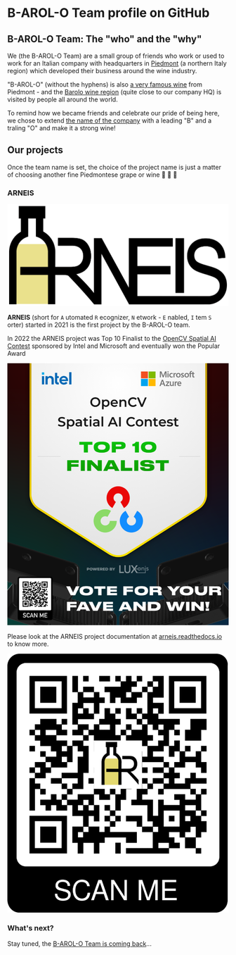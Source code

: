 # B-AROL-O Team profile on GitHub

<!--
Hi there 👋

**B-AROL-O/B-AROL-O** is a ✨ _special_ ✨ repository because its `README.md` (this file) appears on your GitHub profile.

Here are some ideas to get you started:

- 🔭 I’m currently working on ...
- 🌱 I’m currently learning ...
- 👯 I’m looking to collaborate on ...
- 🤔 I’m looking for help with ...
- 💬 Ask me about ...
- 📫 How to reach me: ...
- 😄 Pronouns: ...
- ⚡ Fun fact: ...
-->

## B-AROL-O Team: The "who" and the "why"

We (the B-AROL-O Team) are a small group of friends who work or used to work for an Italian company with headquarters in [Piedmont](https://en.wikipedia.org/wiki/Piedmont_(wine)) (a northern Italy region) which developed their business around the wine industry.

"B-AROL-O" (without the hyphens) is also [a very famous wine](https://en.wikipedia.org/wiki/Barolo) from Piedmont - and the [Barolo wine region](https://www.decanter.com/wine/wine-regions/piedmont-wine-region/barolo/) (quite close to our company HQ) is visited by people all around the world.

To remind how we became friends and celebrate our pride of being here, we chose to extend [the name of the company](https://www.arol.com/) with a leading "B" and a traling "O" and make it a strong wine!

<!-- we used to say "[this company](https://www.arol.com/) is in the heart of "B-AROL-O" ❤️ -->

<!-- It looked like our love was shared! -->

## Our projects

Once the team name is set, the choice of the project name is just a matter of choosing another fine Piedmontese grape or wine 🍷 🍇 🥂

### ARNEIS

[![arneis-logo.png](https://raw.githubusercontent.com/B-AROL-O/ARNEIS/main/docs/images/arneis-logo.png)](https://arneis.readthedocs.io)

**ARNEIS** (short for ``A`` utomated ``R`` ecognizer,  ``N`` etwork - ``E`` nabled, ``I`` tem ``S`` orter) started in 2021 is the first project by the B-AROL-O team.

In 2022 the ARNEIS project was Top 10 Finalist to the [OpenCV Spatial AI Contest](https://opencv.org/opencv-spatial-ai-contest/) sponsored by Intel and Microsoft and eventually won the Popular Award

[![2022-04-21-opencv-spatial-ai-contest-top-10-finalist.png](https://raw.githubusercontent.com/B-AROL-O/ARNEIS/main/docs/images/2022-04-21-opencv-spatial-ai-contest-top-10-finalist.png)](https://form.jotform.com/221086334784156)

<!-- Please vote and have friends vote for "**Team B-AROL-O - ARNEIS**" [on this site](https://form.jotform.com/221086334784156)! -->

Please look at the ARNEIS project documentation at [arneis.readthedocs.io](https://arneis.readthedocs.io) to know more.

[![arneis-qr-code.png](https://github.com/B-AROL-O/ARNEIS/blob/main/docs/images/arneis-qr-code.png?raw=true)](https://arneis.readthedocs.io)

### What's next?

Stay tuned, the [B-AROL-O Team is coming back](https://www.hackster.io/projects/845012)...

<!-- EOF -->

